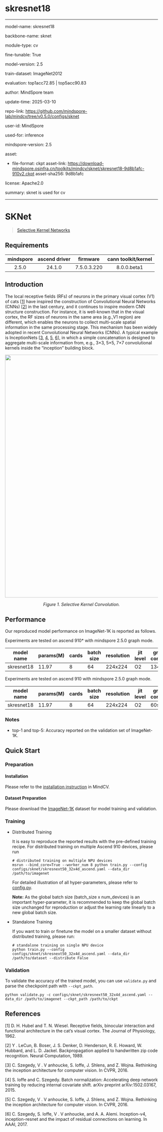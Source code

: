 # skresnet18

---

model-name: skresnet18

backbone-name: sknet

module-type: cv

fine-tunable: True

model-version: 2.5

train-dataset: ImageNet2012

evaluation: top1acc72.85 | top5acc90.83

author: MindSpore team

update-time: 2025-03-10

repo-link: <https://github.com/mindspore-lab/mindcv/tree/v0.5.0/configs/sknet>

user-id: MindSpore

used-for: inference

mindspore-version: 2.5

asset:

- file-format: ckpt
  asset-link: <https://download-mindspore.osinfra.cn/toolkits/mindcv/sknet/skresnet18-9d8b1afc-910v2.ckpt>
  asset-sha256: 9d8b1afc

license: Apache2.0

summary: sknet is used for cv

---

# SKNet

> [Selective Kernel Networks](https://arxiv.org/pdf/1903.06586)

## Requirements

| mindspore | ascend driver |  firmware   | cann toolkit/kernel |
| :-------: | :-----------: | :---------: | :-----------------: |
|   2.5.0   |    24.1.0     | 7.5.0.3.220 |     8.0.0.beta1     |

## Introduction

The local receptive fields (RFs) of neurons in the primary visual cortex (V1) of cats [[1](#references)] have inspired
the
construction of Convolutional Neural Networks (CNNs) [[2](#references)] in the last century, and it continues to inspire
modern CNN
structure construction. For instance, it is well-known that in the visual cortex, the RF sizes of neurons in the
same area (e.g.,V1 region) are different, which enables the neurons to collect multi-scale spatial information in the
same processing stage. This mechanism has been widely adopted in recent Convolutional Neural Networks (CNNs).
A typical example is InceptionNets [[3](#references), [4](#references), [5](#references), [6](#references)], in which a
simple concatenation is designed to aggregate
multi-scale information from, e.g., 3×3, 5×5, 7×7 convolutional kernels inside the “inception” building block.

<p align="center">
  <img src="https://user-images.githubusercontent.com/22534574/225858259-405e225a-a5d9-4db9-a823-703c89381a2f.png" width=800 />
</p>
<p align="center">
  <em>Figure 1. Selective Kernel Convolution.</em>
</p>

## Performance

Our reproduced model performance on ImageNet-1K is reported as follows.

Experiments are tested on ascend 910\* with mindspore 2.5.0 graph mode.

| model name | params(M) | cards | batch size | resolution | jit level | graph compile | ms/step | img/s    | acc@top1 | acc@top5 | recipe                                                                                         | weight                                                                                                |
| ---------- | --------- | ----- | ---------- | ---------- | --------- | ------------- | ------- | -------- | -------- | -------- | ---------------------------------------------------------------------------------------------- | ----------------------------------------------------------------------------------------------------- |
| skresnet18 | 11.97     | 8     | 64         | 224x224    | O2        | 134s          | 49.83   | 10274.93 | 72.85    | 90.83    | [yaml](https://github.com/mindspore-lab/mindcv/blob/main/configs/sknet/skresnet18_ascend.yaml) | [weights](https://download-mindspore.osinfra.cn/toolkits/mindcv/sknet/skresnet18-9d8b1afc-910v2.ckpt) |

Experiments are tested on ascend 910 with mindspore 2.5.0 graph mode.

| model name | params(M) | cards | batch size | resolution | jit level | graph compile | ms/step | img/s    | acc@top1 | acc@top5 | recipe                                                                                         | weight                                                                                  |
| ---------- | --------- | ----- | ---------- | ---------- | --------- | ------------- | ------- | -------- | -------- | -------- | ---------------------------------------------------------------------------------------------- | --------------------------------------------------------------------------------------- |
| skresnet18 | 11.97     | 8     | 64         | 224x224    | O2        | 60s           | 45.84   | 11169.28 | 73.09    | 91.20    | [yaml](https://github.com/mindspore-lab/mindcv/blob/main/configs/sknet/skresnet18_ascend.yaml) | [weights](https://download.mindspore.cn/toolkits/mindcv/sknet/skresnet18-868228e5.ckpt) |

### Notes

- top-1 and top-5: Accuracy reported on the validation set of ImageNet-1K.

## Quick Start

### Preparation

#### Installation

Please refer to the [installation instruction](https://mindspore-lab.github.io/mindcv/installation/) in MindCV.

#### Dataset Preparation

Please download the [ImageNet-1K](https://www.image-net.org/challenges/LSVRC/2012/index.php) dataset for model training
and validation.

### Training

<!--- Guideline: Avoid using shell script in the command line. Python script preferred. -->

- Distributed Training

  It is easy to reproduce the reported results with the pre-defined training recipe. For distributed training on multiple
  Ascend 910 devices, please run

  ```shell
  # distributed training on multiple NPU devices
  msrun --bind_core=True --worker_num 8 python train.py --config configs/sknet/skresnext50_32x4d_ascend.yaml --data_dir /path/to/imagenet
  ```

  For detailed illustration of all hyper-parameters, please refer
  to [config.py](https://github.com/mindspore-lab/mindcv/blob/main/config.py).

  **Note:** As the global batch size (batch_size x num_devices) is an important hyper-parameter, it is recommended to
  keep the global batch size unchanged for reproduction or adjust the learning rate linearly to a new global batch size.

- Standalone Training

  If you want to train or finetune the model on a smaller dataset without distributed training, please run:

  ```shell
  # standalone training on single NPU device
  python train.py --config configs/sknet/skresnext50_32x4d_ascend.yaml --data_dir /path/to/dataset --distribute False
  ```

### Validation

To validate the accuracy of the trained model, you can use `validate.py` and parse the checkpoint path
with `--ckpt_path`.

```shell
python validate.py -c configs/sknet/skresnext50_32x4d_ascend.yaml --data_dir /path/to/imagenet --ckpt_path /path/to/ckpt
```

## References

<!--- Guideline: Citation format GB/T 7714 is suggested. -->

[1] D. H. Hubel and T. N. Wiesel. Receptive fields, binocular interaction and functional architecture in the cat’s
visual
cortex. The Journal of Physiology, 1962.

[2] Y . LeCun, B. Boser, J. S. Denker, D. Henderson, R. E. Howard, W. Hubbard, and L. D. Jackel. Backpropagation
applied to handwritten zip code recognition. Neural Computation, 1989.

[3] C. Szegedy, V . V anhoucke, S. Ioffe, J. Shlens, and Z. Wojna. Rethinking the inception architecture for computer
vision. In
CVPR, 2016.

[4] S. Ioffe and C. Szegedy. Batch normalization: Accelerating deep network training by reducing internal covariate
shift.
arXiv preprint arXiv:1502.03167, 2015.

[5] C. Szegedy, V . V anhoucke, S. Ioffe, J. Shlens, and Z. Wojna. Rethinking the inception architecture for computer
vision. In
CVPR, 2016.

[6] C. Szegedy, S. Ioffe, V . V anhoucke, and A. A. Alemi. Inception-v4, inception-resnet and the impact of residual
connections on learning. In AAAI, 2017.
